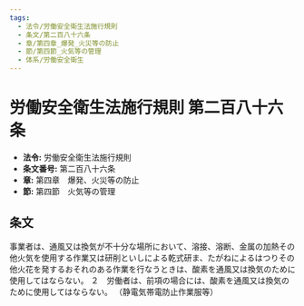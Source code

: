 ```yaml
---
tags:
  - 法令/労働安全衛生法施行規則
  - 条文/第二百八十六条
  - 章/第四章_爆発_火災等の防止
  - 節/第四節_火気等の管理
  - 体系/労働安全衛生
---
```

# 労働安全衛生法施行規則 第二百八十六条

- **法令:** 労働安全衛生法施行規則
- **条文番号:** 第二百八十六条
- **章:** 第四章　爆発、火災等の防止
- **節:** 第四節　火気等の管理

## 条文
事業者は、通風又は換気が不十分な場所において、溶接、溶断、金属の加熱その他火気を使用する作業又は研削といしによる乾式研ま、たがねによるはつりその他火花を発するおそれのある作業を行なうときは、酸素を通風又は換気のために使用してはならない。
２　労働者は、前項の場合には、酸素を通風又は換気のために使用してはならない。
（静電気帯電防止作業服等）

